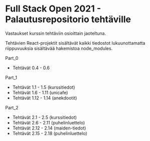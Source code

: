 # Full Stack Open 2021 - Palautusrepositorio tehtäville

Vastaukset kurssin tehtäviin osioittain jaoteltuna.

Tehtävien React-projektit sisältävät kaikki tiedostot lukuunottamatta riippuvuuksia sisältävää hakemistoa node_modules.

Part_0  
  * Tehtävät 0.4 - 0.6

Part_1  
  * Tehtävät 1.1 - 1.5 (kurssitiedot)
  * Tehtävät 1.6 - 1.11 (unicafe)
  * Tehtävät 1.12 - 1.14 (anekdootit)

Part_2  
  * Tehtävät 2.1 - 2.5 (kurssitiedot)
  * Tehtävät 2.6 - 2.11 (puhelinluettelo)
  * Tehtävät 2.12 - 2.14 (maiden-tiedot)
  * Tehtävät 2.15 - 2.18 (puhelinluettelo)
